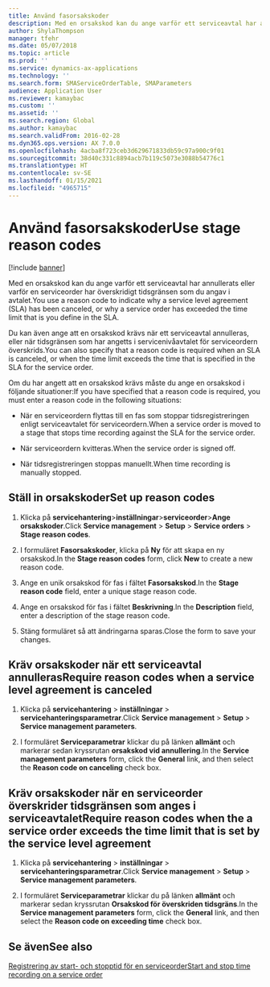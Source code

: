 ```yaml
---
title: Använd fasorsakskoder
description: Med en orsakskod kan du ange varför ett serviceavtal har annullerats eller varför en serviceorder har överskridigt tidsgränsen som du angav i avtalet.
author: ShylaThompson
manager: tfehr
ms.date: 05/07/2018
ms.topic: article
ms.prod: ''
ms.service: dynamics-ax-applications
ms.technology: ''
ms.search.form: SMAServiceOrderTable, SMAParameters
audience: Application User
ms.reviewer: kamaybac
ms.custom: ''
ms.assetid: ''
ms.search.region: Global
ms.author: kamaybac
ms.search.validFrom: 2016-02-28
ms.dyn365.ops.version: AX 7.0.0
ms.openlocfilehash: 4acba8f723ceb3d629671833db59c97a900c9f01
ms.sourcegitcommit: 38d40c331c8894acb7b119c5073e3088b54776c1
ms.translationtype: HT
ms.contentlocale: sv-SE
ms.lasthandoff: 01/15/2021
ms.locfileid: "4965715"
---
```

# <a name="use-stage-reason-codes"></a><span data-ttu-id="9f425-103">Använd fasorsakskoder</span><span class="sxs-lookup"><span data-stu-id="9f425-103">Use stage reason codes</span></span> 

[!include [banner](../includes/banner.md)]


<span data-ttu-id="9f425-104">Med en orsakskod kan du ange varför ett serviceavtal har annullerats eller varför en serviceorder har överskridigt tidsgränsen som du angav i avtalet.</span><span class="sxs-lookup"><span data-stu-id="9f425-104">You use a reason code to indicate why a service level agreement (SLA) has been canceled, or why a service order has exceeded the time limit that is you define in the SLA.</span></span>

<span data-ttu-id="9f425-105">Du kan även ange att en orsakskod krävs när ett serviceavtal annulleras, eller när tidsgränsen som har angetts i servicenivåavtalet för serviceordern överskrids.</span><span class="sxs-lookup"><span data-stu-id="9f425-105">You can also specify that a reason code is required when an SLA is canceled, or when the time limit exceeds the time that is specified in the SLA for the service order.</span></span>

<span data-ttu-id="9f425-106">Om du har angett att en orsakskod krävs måste du ange en orsakskod i följande situationer:</span><span class="sxs-lookup"><span data-stu-id="9f425-106">If you have specified that a reason code is required, you must enter a reason code in the following situations:</span></span>

  - <span data-ttu-id="9f425-107">När en serviceordern flyttas till en fas som stoppar tidsregistreringen enligt serviceavtalet för serviceordern.</span><span class="sxs-lookup"><span data-stu-id="9f425-107">When a service order is moved to a stage that stops time recording against the SLA for the service order.</span></span>

  - <span data-ttu-id="9f425-108">När serviceordern kvitteras.</span><span class="sxs-lookup"><span data-stu-id="9f425-108">When the service order is signed off.</span></span>

  - <span data-ttu-id="9f425-109">När tidsregistreringen stoppas manuellt.</span><span class="sxs-lookup"><span data-stu-id="9f425-109">When time recording is manually stopped.</span></span>

## <a name="set-up-reason-codes"></a><span data-ttu-id="9f425-110">Ställ in orsakskoder</span><span class="sxs-lookup"><span data-stu-id="9f425-110">Set up reason codes</span></span>

1.  <span data-ttu-id="9f425-111">Klicka på **servicehantering**\>**inställningar**\>**serviceorder**\>**Ange orsakskoder**.</span><span class="sxs-lookup"><span data-stu-id="9f425-111">Click **Service management** \> **Setup** \> **Service orders** \> **Stage reason codes**.</span></span>

2.  <span data-ttu-id="9f425-112">I formuläret **Fasorsakskoder**, klicka på **Ny** för att skapa en ny orsakskod.</span><span class="sxs-lookup"><span data-stu-id="9f425-112">In the **Stage reason codes** form, click **New** to create a new reason code.</span></span>

3.  <span data-ttu-id="9f425-113">Ange en unik orsakskod för fas i fältet **Fasorsakskod**.</span><span class="sxs-lookup"><span data-stu-id="9f425-113">In the **Stage reason code** field, enter a unique stage reason code.</span></span>

4.  <span data-ttu-id="9f425-114">Ange en orsakskod för fas i fältet **Beskrivning**.</span><span class="sxs-lookup"><span data-stu-id="9f425-114">In the **Description** field, enter a description of the stage reason code.</span></span>

5.  <span data-ttu-id="9f425-115">Stäng formuläret så att ändringarna sparas.</span><span class="sxs-lookup"><span data-stu-id="9f425-115">Close the form to save your changes.</span></span>

## <a name="require-reason-codes-when-a-service-level-agreement-is-canceled"></a><span data-ttu-id="9f425-116">Kräv orsakskoder när ett serviceavtal annulleras</span><span class="sxs-lookup"><span data-stu-id="9f425-116">Require reason codes when a service level agreement is canceled</span></span>

1.  <span data-ttu-id="9f425-117">Klicka på **servicehantering** \> **inställningar** \> **servicehanteringsparametrar**.</span><span class="sxs-lookup"><span data-stu-id="9f425-117">Click **Service management** \> **Setup** \> **Service management parameters**.</span></span>

2.  <span data-ttu-id="9f425-118">I formuläret **Serviceparametrar** klickar du på länken **allmänt** och markerar sedan kryssrutan **orsakskod vid annullering**.</span><span class="sxs-lookup"><span data-stu-id="9f425-118">In the **Service management parameters** form, click the **General** link, and then select the **Reason code on canceling** check box.</span></span>

## <a name="require-reason-codes-when-the-a-service-order-exceeds-the-time-limit-that-is-set-by-the-service-level-agreement"></a><span data-ttu-id="9f425-119">Kräv orsakskoder när en serviceorder överskrider tidsgränsen som anges i serviceavtalet</span><span class="sxs-lookup"><span data-stu-id="9f425-119">Require reason codes when the a service order exceeds the time limit that is set by the service level agreement</span></span>

1.  <span data-ttu-id="9f425-120">Klicka på **servicehantering** \> **inställningar** \> **servicehanteringsparametrar**.</span><span class="sxs-lookup"><span data-stu-id="9f425-120">Click **Service management** \> **Setup** \> **Service management parameters**.</span></span>

2.  <span data-ttu-id="9f425-121">I formuläret **Serviceparametrar** klickar du på länken **allmänt** och markerar sedan kryssrutan **Orsakskod för överskriden tidsgräns**.</span><span class="sxs-lookup"><span data-stu-id="9f425-121">In the **Service management parameters** form, click the **General** link, and then select the **Reason code on exceeding time** check box.</span></span>

## <a name="see-also"></a><span data-ttu-id="9f425-122">Se även</span><span class="sxs-lookup"><span data-stu-id="9f425-122">See also</span></span>

[<span data-ttu-id="9f425-123">Registrering av start- och stopptid för en serviceorder</span><span class="sxs-lookup"><span data-stu-id="9f425-123">Start and stop time recording on a service order</span></span>](start-and-stop-time-recording-on-a-service-order.md)

  


